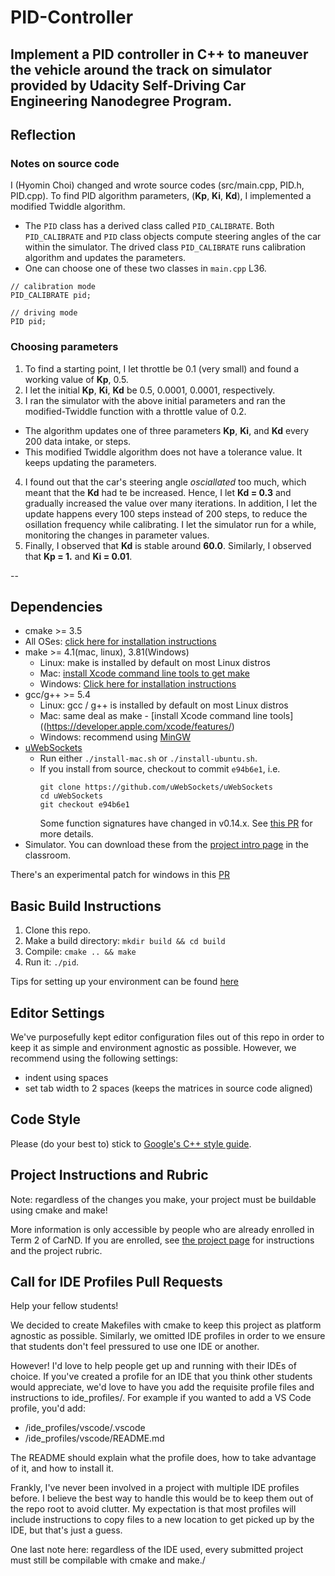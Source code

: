 # PID-Controller 
Implement a PID controller in C++ to maneuver the vehicle around the track on simulator provided by
Udacity Self-Driving Car Engineering Nanodegree Program. 
-- 

## Reflection

### Notes on source code

I (Hyomin Choi) changed and wrote source codes (src/main.cpp, PID.h, PID.cpp). To find PID algorithm parameters, (**Kp**, **Ki**, **Kd**), I implemented a modified Twiddle algorithm. 
  * The `PID` class has a derived class called `PID_CALIBRATE`. Both `PID_CALIBRATE` and `PID` class objects compute steering angles of the car within the simulator. The drived class `PID_CALIBRATE` runs calibration algorithm and updates the parameters.
  * One can choose one of these two classes in `main.cpp` L36.
   ```
  // calibration mode
  PID_CALIBRATE pid;
  
  // driving mode
  PID pid;
   ```

### Choosing parameters 

1. To find a starting point, I let throttle be 0.1 (very small) and found a working value of **Kp**, 0.5. 
2. I let the initial **Kp**, **Ki**, **Kd** be 0.5, 0.0001, 0.0001, respectively.
3. I ran the simulator with the above initial parameters and ran the modified-Twiddle function with a throttle value of 0.2. 
  * The algorithm updates one of three parameters **Kp**, **Ki**, and **Kd** every 200 data intake, or steps. 
  * This modified Twiddle algorithm does not have a tolerance value. It keeps updating the parameters.
4. I found out that the car's steering angle *osciallated* too much, which meant that the **Kd** had te be increased. Hence, I let **Kd = 0.3** and gradually increased the value over many iterations. In addition, I let the update happens every 100 steps instead of 200 steps, to reduce the osillation frequency while calibrating. I let the simulator run for a while, monitoring the changes in parameter values.
5. Finally, I observed that **Kd** is stable around **60.0**. Similarly, I observed that **Kp = 1.** and **Ki = 0.01**.


--

## Dependencies

* cmake >= 3.5
 * All OSes: [click here for installation instructions](https://cmake.org/install/)
* make >= 4.1(mac, linux), 3.81(Windows)
  * Linux: make is installed by default on most Linux distros
  * Mac: [install Xcode command line tools to get make](https://developer.apple.com/xcode/features/)
  * Windows: [Click here for installation instructions](http://gnuwin32.sourceforge.net/packages/make.htm)
* gcc/g++ >= 5.4
  * Linux: gcc / g++ is installed by default on most Linux distros
  * Mac: same deal as make - [install Xcode command line tools]((https://developer.apple.com/xcode/features/)
  * Windows: recommend using [MinGW](http://www.mingw.org/)
* [uWebSockets](https://github.com/uWebSockets/uWebSockets)
  * Run either `./install-mac.sh` or `./install-ubuntu.sh`.
  * If you install from source, checkout to commit `e94b6e1`, i.e.
    ```
    git clone https://github.com/uWebSockets/uWebSockets 
    cd uWebSockets
    git checkout e94b6e1
    ```
    Some function signatures have changed in v0.14.x. See [this PR](https://github.com/udacity/CarND-MPC-Project/pull/3) for more details.
* Simulator. You can download these from the [project intro page](https://github.com/udacity/self-driving-car-sim/releases) in the classroom.

There's an experimental patch for windows in this [PR](https://github.com/udacity/CarND-PID-Control-Project/pull/3)

## Basic Build Instructions

1. Clone this repo.
2. Make a build directory: `mkdir build && cd build`
3. Compile: `cmake .. && make`
4. Run it: `./pid`. 

Tips for setting up your environment can be found [here](https://classroom.udacity.com/nanodegrees/nd013/parts/40f38239-66b6-46ec-ae68-03afd8a601c8/modules/0949fca6-b379-42af-a919-ee50aa304e6a/lessons/f758c44c-5e40-4e01-93b5-1a82aa4e044f/concepts/23d376c7-0195-4276-bdf0-e02f1f3c665d)

## Editor Settings

We've purposefully kept editor configuration files out of this repo in order to
keep it as simple and environment agnostic as possible. However, we recommend
using the following settings:

* indent using spaces
* set tab width to 2 spaces (keeps the matrices in source code aligned)

## Code Style

Please (do your best to) stick to [Google's C++ style guide](https://google.github.io/styleguide/cppguide.html).

## Project Instructions and Rubric

Note: regardless of the changes you make, your project must be buildable using
cmake and make!

More information is only accessible by people who are already enrolled in Term 2
of CarND. If you are enrolled, see [the project page](https://classroom.udacity.com/nanodegrees/nd013/parts/40f38239-66b6-46ec-ae68-03afd8a601c8/modules/f1820894-8322-4bb3-81aa-b26b3c6dcbaf/lessons/e8235395-22dd-4b87-88e0-d108c5e5bbf4/concepts/6a4d8d42-6a04-4aa6-b284-1697c0fd6562)
for instructions and the project rubric.


## Call for IDE Profiles Pull Requests

Help your fellow students!

We decided to create Makefiles with cmake to keep this project as platform
agnostic as possible. Similarly, we omitted IDE profiles in order to we ensure
that students don't feel pressured to use one IDE or another.

However! I'd love to help people get up and running with their IDEs of choice.
If you've created a profile for an IDE that you think other students would
appreciate, we'd love to have you add the requisite profile files and
instructions to ide_profiles/. For example if you wanted to add a VS Code
profile, you'd add:

* /ide_profiles/vscode/.vscode
* /ide_profiles/vscode/README.md

The README should explain what the profile does, how to take advantage of it,
and how to install it.

Frankly, I've never been involved in a project with multiple IDE profiles
before. I believe the best way to handle this would be to keep them out of the
repo root to avoid clutter. My expectation is that most profiles will include
instructions to copy files to a new location to get picked up by the IDE, but
that's just a guess.

One last note here: regardless of the IDE used, every submitted project must
still be compilable with cmake and make./


